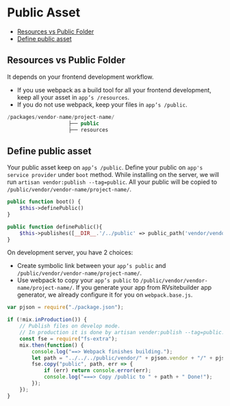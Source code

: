 # Public Asset

-   [Resources vs Public Folder](#resources-vs-public-folder)
-   [Define public asset](#define-public-asset)

## Resources vs Public Folder

It depends on your frontend development workflow.

-   If you use webpack as a build tool for all your frontend development, keep all your asset in `app’s /resources`.
-   If you do not use webpack, keep your files in `app’s /public`.

```php
/packages/vendor-name/project-name/
                    ├── public
                    ├── resources
```

## Define public asset

Your public asset keep on `app’s /public`. Define your public on `app's service provider` under `boot` method. While installing on the server, we will run `artisan vendor:publish --tag=public`. All your public will be copied to `/public/vendor/vendor-name/project-name/`.

```php
public function boot() {
    $this->definePublic()
}

public function definePublic(){
    $this->publishes([__DIR__.'/../public' => public_path('vendor/vendor-name/project-name')], 'public');
}
```

On development server, you have 2 choices:

-   Create symbolic link between your `app’s public` and `/public/vendor/vendor-name/project-name/`.
-   Use webpack to copy your `app’s public` to `/public/vendor/vendor-name/project-name/`. If you generate your app from RVsitebuilder app generator, we already configure it for you on `webpack.base.js`.

```js
var pjson = require("./package.json");

if (!mix.inProduction()) {
    // Publish files on develop mode.
    // In production it is done by artisan vender:publish --tag=public.
    const fse = require("fs-extra");
    mix.then(function() {
        console.log("==> Webpack finishes building.");
        let path = "../../../public/vendor/" + pjson.vendor + "/" + pjson.name;
        fse.copy("public", path, err => {
            if (err) return console.error(err);
            console.log("===> Copy /public to " + path + " Done!");
        });
    });
}
```
